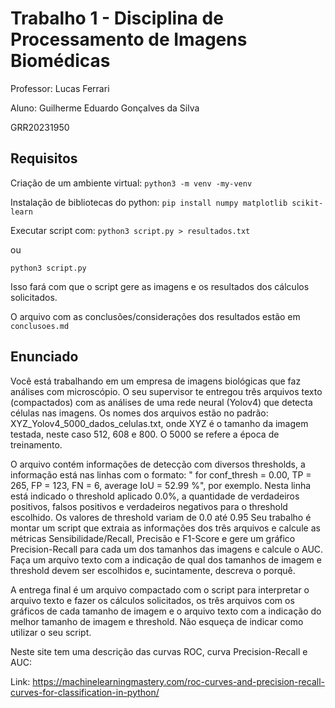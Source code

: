 
# Trabalho 1 - Disciplina de Processamento de Imagens Biomédicas

Professor: Lucas Ferrari

Aluno: Guilherme Eduardo Gonçalves da Silva

GRR20231950

## Requisitos

Criação de um ambiente virtual:
```python3 -m venv -my-venv```

Instalação de bibliotecas do python:
```pip install numpy matplotlib scikit-learn```

Executar script com:
```python3 script.py > resultados.txt``` 

ou 

```python3 script.py```

Isso fará com que o script gere as imagens e os resultados dos cálculos solicitados.

O arquivo com as conclusões/considerações dos resultados estão em ```conclusoes.md```


## Enunciado

Você está trabalhando em um empresa de imagens biológicas que faz análises com microscópio. O seu supervisor te entregou três arquivos texto (compactados) com as análises de uma rede neural (Yolov4) que detecta células nas imagens. Os nomes dos arquivos estão no padrão: XYZ_Yolov4_5000_dados_celulas.txt, onde XYZ é o tamanho da imagem testada, neste caso 512, 608 e 800. O 5000 se refere a época de treinamento.

O arquivo contém informações de detecção com diversos thresholds, a informação está nas linhas com o formato:  " for conf_thresh = 0.00, TP = 265, FP = 123, FN = 6, average IoU = 52.99 %", por exemplo. Nesta linha está indicado o threshold aplicado 0.0%, a quantidade de verdadeiros positivos, falsos positivos e verdadeiros negativos para o threshold escolhido. Os valores de threshold variam de 0.0 até 0.95 Seu trabalho é montar um script que extraia as informações dos três arquivos e calcule as métricas Sensibilidade/Recall, Precisão e F1-Score  e gere um gráfico Precision-Recall para cada um dos tamanhos das imagens e calcule o AUC. Faça um arquivo texto com a indicação de qual dos tamanhos de imagem e threshold devem ser escolhidos e, sucintamente, descreva o porquê. 

A entrega final é um arquivo compactado com o script para interpretar o arquivo texto e fazer os cálculos solicitados, os três arquivos com os gráficos de cada tamanho de imagem e o arquivo texto com a indicação do melhor tamanho de imagem e threshold. Não esqueça de indicar como utilizar o seu script.

Neste site tem uma descrição das curvas ROC, curva Precision-Recall e AUC:

Link: https://machinelearningmastery.com/roc-curves-and-precision-recall-curves-for-classification-in-python/


